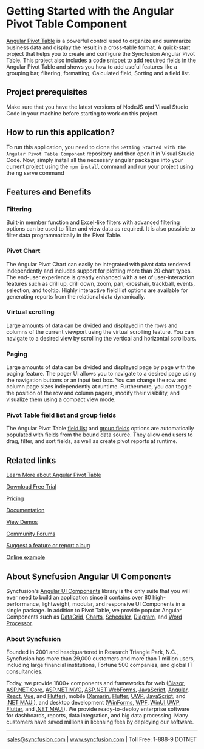 # Getting Started with the Angular Pivot Table Component
[Angular Pivot Table](https://www.syncfusion.com/angular-components/angular-pivot-table?utm_source=github&utm_medium=listing&utm_campaign=angular-pivot-table-github-samples) is a powerful control used to organize and summarize business data and display the result in a cross-table format. A quick-start project that helps you to create and configure the Syncfusion Angular Pivot Table. This project also includes a code snippet to add required fields in the Angular Pivot Table and shows you how to add useful features like a grouping bar, filtering, formatting, Calculated field, Sorting and a field list.
 
## Project prerequisites

Make sure that you have the latest versions of NodeJS and Visual Studio Code in your machine before starting to work on this project.

## How to run this application?
To run this application, you need to clone the `Getting Started with the Angular Pivot Table Component` repository and then open it in Visual Studio Code. Now, simply install all the necessary angular packages into your current project using the `npm install` command and run your project using the ng serve command

## Features and Benefits

### Filtering

Built-in member function and Excel-like filters with advanced filtering options can be used to filter and view data as required. It is also possible to filter data programmatically in the Pivot Table.

### Pivot Chart

The Angular Pivot Chart can easily be integrated with pivot data rendered independently and includes support for plotting more than 20 chart types. The end-user experience is greatly enhanced with a set of user-interaction features such as drill up, drill down, zoom, pan, crosshair, trackball, events, selection, and tooltip. Highly interactive field list options are available for generating reports from the relational data dynamically.

### Virtual scrolling

Large amounts of data can be divided and displayed in the rows and columns of the current viewport using the virtual scrolling feature. You can navigate to a desired view by scrolling the vertical and horizontal scrollbars.

### Paging

Large amounts of data can be divided and displayed page by page with the paging feature. The pager UI allows you to navigate to a desired page using the navigation buttons or an input text box. You can change the row and column page sizes independently at runtime. Furthermore, you can toggle the position of the row and column pagers, modify their visibility, and visualize them using a compact view mode.

### Pivot Table field list and group fields

The Angular Pivot Table [field list](https://ej2.syncfusion.com/angular/documentation/pivotview/field-list?utm_source=github&utm_medium=listing&utm_campaign=angular-pivot-table-github-samples) and [group fields](https://ej2.syncfusion.com/angular/documentation/pivotview/grouping-bar?utm_source=github&utm_medium=listing&utm_campaign=angular-pivot-table-github-samples) options are automatically populated with fields from the bound data source. They allow end users to drag, filter, and sort fields, as well as create pivot reports at runtime.

## Related links
[Learn More about Angular Pivot Table](https://www.syncfusion.com/angular-components/angular-pivot-table?utm_source=github&utm_medium=listing&utm_campaign=angular-pivot-table-github-samples)

[Download Free Trial](https://www.syncfusion.com/downloads/angular?utm_source=github&utm_medium=listing&utm_campaign=angular-pivot-table-github-samples)

[Pricing](https://www.syncfusion.com/sales/teamlicense?utm_source=github&utm_medium=listing&utm_campaign=angular-pivot-table-github-samples)

[Documentation](https://ej2.syncfusion.com/angular/documentation/pivotview/getting-started?utm_source=github&utm_medium=listing&utm_campaign=angular-pivot-table-github-samples)

[View Demos](https://github.com/SyncfusionExamples/getting-started-with-the-angular-pivot-table-component?utm_source=github&utm_medium=listing&utm_campaign=angular-pivot-table-github-samples)

[Community Forums](https://www.syncfusion.com/forums/angular-js2?utm_source=github&utm_medium=listing&utm_campaign=angular-pivot-table-github-samples)

[Suggest a feature or report a bug](https://www.syncfusion.com/feedback/angular?utm_source=github&utm_medium=listing&utm_campaign=angular-pivot-table-github-samples)

[Online example](https://ej2.syncfusion.com/angular/demos/#/bootstrap5/pivot-table/default?utm_source=github&utm_medium=listing&utm_campaign=angular-pivot-table-github-samples)


## About Syncfusion Angular UI Components

Syncfusion's [Angular UI Components](https://www.syncfusion.com/angular-components?utm_source=github&utm_medium=listing&utm_campaign=angular-pivot-table-github-samples) library is the only suite that you will ever need to build an application since it contains over 80 high-performance, lightweight, modular, and responsive UI Components in a single package. In addition to Pivot Table, we provide popular Angular Components such as [DataGrid](https://www.syncfusion.com/angular-components/angular-grid?utm_source=github&utm_medium=listing&utm_campaign=angular-pivot-table-github-samples), [Charts](https://www.syncfusion.com/angular-ui-components/angular-charts?utm_source=github&utm_medium=listing&utm_campaign=angular-pivot-table-github-samples), [Scheduler](https://www.syncfusion.com/angular-components/angular-scheduler?utm_source=github&utm_medium=listing&utm_campaign=angular-pivot-table-github-samples), [Diagram](https://www.syncfusion.com/angular-components/angular-diagram?utm_source=github&utm_medium=listing&utm_campaign=angular-pivot-table-github-samples), and [Word Processor](https://www.syncfusion.com/angular-components/angular-word-processor?utm_source=github&utm_medium=listing&utm_campaign=angular-pivot-table-github-samples).

### About Syncfusion
Founded in 2001 and headquartered in Research Triangle Park, N.C., Syncfusion has more than 29,000 customers and more than 1 million users, including large financial institutions, Fortune 500 companies, and global IT consultancies.

Today, we provide 1800+ components and frameworks for web ([Blazor](https://www.syncfusion.com/blazor-components?utm_source=github&utm_medium=listing&utm_campaign=angular-pivot-table-github-samples), [ASP.NET Core](https://www.syncfusion.com/aspnet-core-ui-controls?utm_source=github&utm_medium=listing&utm_campaign=angular-pivot-table-github-samples), [ASP.NET MVC](https://www.syncfusion.com/aspnet-mvc-ui-controls?utm_source=github&utm_medium=listing&utm_campaign=angular-pivot-table-github-samples), [ASP.NET WebForms](https://www.syncfusion.com/jquery/aspnet-webforms-ui-controls?utm_source=github&utm_medium=listing&utm_campaign=angular-pivot-table-github-samples), [JavaScript](https://www.syncfusion.com/javascript-ui-controls?utm_source=github&utm_medium=listing&utm_campaign=angular-pivot-table-github-samples), [Angular](https://www.syncfusion.com/angular-components?utm_source=github&utm_medium=listing&utm_campaign=angular-pivot-table-github-samples), [React](https://www.syncfusion.com/react-components?utm_source=github&utm_medium=listing&utm_campaign=angular-pivot-table-github-samples), [Vue](https://www.syncfusion.com/vue-components?utm_source=github&utm_medium=listing&utm_campaign=angular-pivot-table-github-samples), and [Flutter](https://www.syncfusion.com/flutter-widgets?utm_source=github&utm_medium=listing&utm_campaign=angular-pivot-table-github-samples)), mobile ([Xamarin](https://www.syncfusion.com/xamarin-ui-controls?utm_source=github&utm_medium=listing&utm_campaign=angular-pivot-table-github-samples), [Flutter](https://www.syncfusion.com/flutter-widgets?utm_source=github&utm_medium=listing&utm_campaign=angular-pivot-table-github-samples), [UWP](https://www.syncfusion.com/uwp-ui-controls?utm_source=github&utm_medium=listing&utm_campaign=angular-pivot-table-github-samples), [JavaScript](https://www.syncfusion.com/javascript-ui-controls?utm_source=github&utm_medium=listing&utm_campaign=angular-pivot-table-github-samples), and [.NET MAUI](https://www.syncfusion.com/maui-controls?utm_source=github&utm_medium=listing&utm_campaign=angular-pivot-table-github-samples)), and desktop development ([WinForms](https://www.syncfusion.com/winforms-ui-controls?utm_source=github&utm_medium=listing&utm_campaign=angular-pivot-table-github-samples), [WPF](https://www.syncfusion.com/wpf-controls?utm_source=github&utm_medium=listing&utm_campaign=angular-pivot-table-github-samples), [WinUI](https://www.syncfusion.com/winui-controls?utm_source=github&utm_medium=listing&utm_campaign=angular-pivot-table-github-samples),[UWP](https://www.syncfusion.com/uwp-ui-controls?utm_source=github&utm_medium=listing&utm_campaign=angular-pivot-table-github-samples), [Flutter](https://www.syncfusion.com/flutter-widgets?utm_source=github&utm_medium=listing&utm_campaign=angular-pivot-table-github-samples), and [.NET MAUI](https://www.syncfusion.com/maui-controls?utm_source=github&utm_medium=listing&utm_campaign=angular-pivot-table-github-samples)). We provide ready-to-deploy enterprise software for dashboards, reports, data integration, and big data processing. Many customers have saved millions in licensing fees by deploying our software.

<hr style="height:0.3px;border:none;color:lightgrey;background-color:lightgrey;" />

<p align="center">
<a href="mailto:sales@syncfusion.com?Subject=Syncfusion Angular Pivot Table - GitHub" target="_top">sales@syncfusion.com</a> | <a href="https://www.syncfusion.com?utm_source=github&utm_medium=listing&utm_campaign=angular-pivot-table-github-samples">www.syncfusion.com</a> | Toll Free: 1-888-9 DOTNET <br>
</p>
